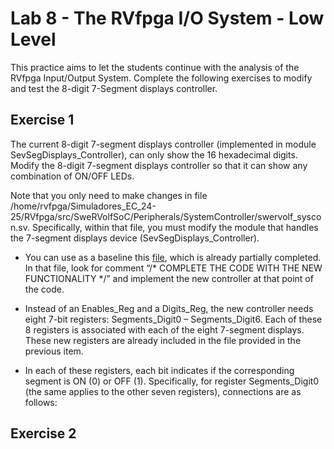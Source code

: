 # Lab 8 - The RVfpga I/O System - Low Level
This practice aims to let the students continue with the analysis of the RVfpga Input/Output System. Complete the following exercises to modify and test the 8-digit 7-Segment displays controller.

## Exercise 1
The current 8-digit 7-segment displays controller (implemented in module SevSegDisplays_Controller), can only show the 16 hexadecimal digits. Modify the 8-digit 7-segment displays controller so that it can show any combination of ON/OFF LEDs. 

Note that you only need to make changes in file /home/rvfpga/Simuladores_EC_24-25/RVfpga/src/SweRVolfSoC/Peripherals/SystemController/swervolf_syscon.sv. Specifically, within that file, you must modify the module that handles the 7-segment displays device (SevSegDisplays_Controller).

+ You can use as a baseline this [file](https://drive.google.com/file/d/19QDLbpinb2exxjfZP2S4pQ8HS-l7iQGT/view?usp=drive_link), which is already partially completed. In that file, look for comment “/* COMPLETE THE CODE WITH THE NEW FUNCTIONALITY */” and implement the new controller at that point of the code.

+ Instead of an Enables_Reg and a Digits_Reg, the new controller needs eight 7-bit registers: Segments_Digit0 – Segments_Digit6. Each of these 8 registers is associated with each of the eight 7-segment displays. These new registers are already included in the file provided in the previous item.

+ In each of these registers, each bit indicates if the corresponding segment is ON (0) or OFF (1). Specifically, for register Segments_Digit0 (the same applies to the other seven registers), connections are as follows:





## Exercise 2




